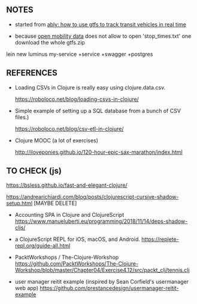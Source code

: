 





NOTES
-----

* started from [ably: how to use gtfs to track transit vehicles in real time](https://ably.com/blog/gtfs-data-track-transit-vehicles-realtime)

* because [open mobility data](https://openmobilitydata.org) does not allow to open 'stop_times.txt' one download the whole gtfs.zip



lein new luminus my-service +service +swagger +postgres


REFERENCES
----------

* Loading CSVs in Clojure is really easy using clojure.data.csv.

  https://roboloco.net/blog/loading-csvs-in-clojure/


* Simple example of setting up a SQL database from a bunch of CSV files.)

  https://roboloco.net/blog/csv-etl-in-clojure/


* Clojure MOOC (a lot of exercises)

  http://iloveponies.github.io/120-hour-epic-sax-marathon/index.html



TO CHECK (js)
--------

https://bsless.github.io/fast-and-elegant-clojure/


https://andrearichiardi.com/blog/posts/clojurescript-cursive-shadow-setup.html [MAYBE DELETE]


* Accounting SPA in Clojure and ClojureScript
  https://www.manueluberti.eu/programming/2018/11/14/deps-shadow-cljs/


* a ClojureScript REPL for iOS, macOS, and Android.
  https://replete-repl.org/guide-all.html


* PacktWorkshops / The-Clojure-Workshop
  https://github.com/PacktWorkshops/The-Clojure-Workshop/blob/master/Chapter04/Exercise4.12/src/packt_clj/tennis.clj

* user manager reitit example (inspired by Sean Corfield's usermanager web app)
  https://github.com/prestancedesign/usermanager-reitit-example

